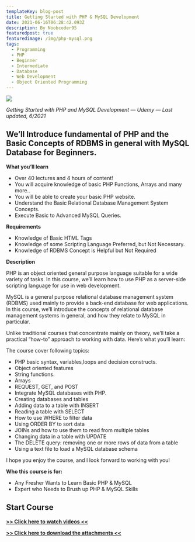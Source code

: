 ```yaml
---
templateKey: blog-post
title: Getting Started with PHP & MySQL Development
date: 2021-06-16T06:28:42.093Z
description: By Noobcoder95
featuredpost: true
featuredimage: /img/php-mysql.png
tags:
  - Programming
  - PHP
  - Beginner
  - Intermediate
  - Database
  - Web Development
  - Object Oriented Programming
---
```

![](/img/php-mysql.png)

*Getting Started with PHP and MySQL Development — Udemy — Last updated, 6/2021*

## We’ll Introduce fundamental of PHP and the Basic Concepts of RDBMS in general with MySQL Database for Beginners.

**What you’ll learn**

* Over 40 lectures and 4 hours of content!
* You will acquire knowledge of basic PHP Functions, Arrays and many more..
* You will be able to create your basic PHP website.
* Understand the Basic Relational Database Management System Concepts.
* Execute Basic to Advanced MySQL Queries.

**Requirements**

* Knowledge of Basic HTML Tags
* Knowledge of some Scripting Language Preferred, but Not Necessary.
* Knowledge of RDBMS Concept is Helpful but Not Required

**Description**

PHP is an object oriented general purpose language suitable for a wide variety of tasks. In this course, we’ll learn how to use PHP as a server-side scripting language for use in web development.

MySQL is a general purpose relational database management system (RDBMS) used mainly to provide a back-end database for web applications. In this course, we’ll introduce the concepts of relational database management systems in general, and how they relate to MySQL in particular.

Unlike traditional courses that concentrate mainly on theory, we’ll take a practical “how-to” approach to working with data. Here’s what you’ll learn:

The course cover following topics:

* PHP basic syntax, variables,loops and decision constructs.
* Object oriented features
* String functions.
* Arrays
* REQUEST, GET, and POST
* Integrate MySQL databases with PHP.
* Creating databases and tables
* Adding data to a table with INSERT
* Reading a table with SELECT
* How to use WHERE to filter data
* Using ORDER BY to sort data
* JOINs and how to use them to read from multiple tables
* Changing data in a table with UPDATE
* The DELETE query: removing one or more rows of data from a table
* Using a text file to load a MySQL database schema

I hope you enjoy the course, and I look forward to working with you!


**Who this course is for:**

* Any Fresher Wants to Learn Basic PHP & MySQL
* Expert who Needs to Brush up PHP & MySQL Skills

## **Start Course**

**[>> Click here to watch videos <<](https://www.fembed.com/p/2d1qyf20e1-14x1)**

**[>> Click here to download the attachments <<](https://shrinke.me/AvpeQRL)**
